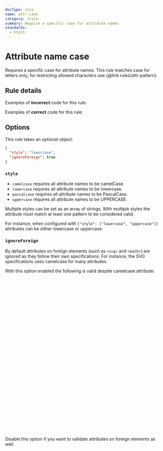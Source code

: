 ```yaml
---
docType: rule
name: attr-case
category: style
summary: Require a specific case for attribute names
standards:
  - html5
---
```


# Attribute name case

Requires a specific case for attribute names.
This rule matches case for letters only, for restricting allowed characters use {@link rules/attr-pattern}.

## Rule details

Examples of **incorrect** code for this rule:

<validate name="incorrect" rules="attr-case">
    <p ID="foo"></p>
</validate>

Examples of **correct** code for this rule:

<validate name="correct" rules="attr-case">
    <p id="foo"></p>
</validate>

## Options

This rule takes an optional object:

```json
{
  "style": "lowercase",
  "ignoreForeign": true
}
```

### `style`

- `camelcase` requires all attribute names to be camelCase.
- `lowercase` requires all attribute names to be lowercase.
- `pascalcase` requires all attribute names to be PascalCase.
- `uppercase` requires all attribute names to be UPPERCASE.

Multiple styles can be set as an array of strings.
With multiple styles the attribute must match at least one pattern to be considered valid.

For instance, when configured with `{"style": ["lowercase", "uppercase"]}` attributes can be either lowercase or uppercase:

<validate name="multiple" rules="attr-case" attr-case='{"style": ["lowercase", "uppercase"]}'>
    <p foobar></p>
    <p FOOBAR></p>
    <p fooBar></p>
</validate>

### `ignoreForeign`

By default attributes on foreign elements (such as `<svg>` and `<math>`) are
ignored as they follow their own specifications. For instance, the SVG
specifications uses camelcase for many attributes.

With this option enabled the following is valid despite camelcase attribute:

<validate name="svg-viewbox" rules="attr-case">
	<svg viewBox="0 0 100 100" xmlns="http://www.w3.org/2000/svg" />
</validate>

Disable this option if you want to validate attributes on foreign elements as
well.
